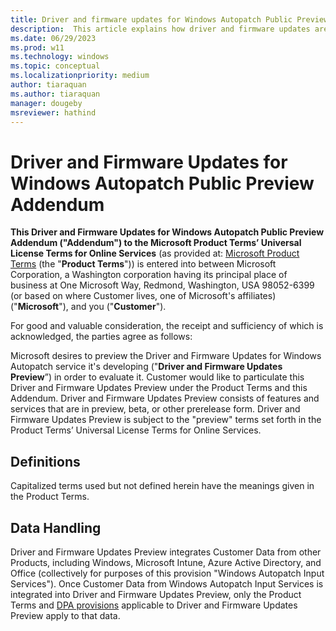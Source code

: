```yaml
---
title: Driver and firmware updates for Windows Autopatch Public Preview Addendum
description:  This article explains how driver and firmware updates are managed in Autopatch
ms.date: 06/29/2023
ms.prod: w11
ms.technology: windows
ms.topic: conceptual
ms.localizationpriority: medium
author: tiaraquan
ms.author: tiaraquan
manager: dougeby
msreviewer: hathind
---
```


# Driver and Firmware Updates for Windows Autopatch Public Preview Addendum

**This Driver and Firmware Updates for Windows Autopatch Public Preview Addendum ("Addendum") to the Microsoft Product Terms’ Universal License Terms for Online Services** (as provided at: [Microsoft Product Terms](https://www.microsoft.com/licensing/terms/product/ForOnlineServices/all)  (the "**Product Terms**")) is entered into between Microsoft Corporation, a Washington corporation having its principal place of business at One Microsoft Way, Redmond, Washington, USA 98052-6399 (or based on where Customer lives, one of Microsoft's affiliates) ("**Microsoft**"), and you ("**Customer**").

For good and valuable consideration, the receipt and sufficiency of which is acknowledged, the parties agree as follows:

Microsoft desires to preview the Driver and Firmware Updates for Windows Autopatch service it's developing ("**Driver and Firmware Updates Preview**”) in order to evaluate it. Customer would like to particulate this Driver and Firmware Updates Preview under the Product Terms and this Addendum. Driver and Firmware Updates Preview consists of features and services that are in preview, beta, or other prerelease form. Driver and Firmware Updates Preview is subject to the "preview" terms set forth in the Product Terms’ Universal License Terms for Online Services.

## Definitions

Capitalized terms used but not defined herein have the meanings given in the Product Terms.

## Data Handling

Driver and Firmware Updates Preview integrates Customer Data from other Products, including Windows, Microsoft Intune, Azure Active Directory, and Office (collectively for purposes of this provision "Windows Autopatch Input Services"). Once Customer Data from Windows Autopatch Input Services is integrated into Driver and Firmware Updates Preview, only the Product Terms and [DPA provisions](https://www.microsoft.com/licensing/terms/product/Glossary/all) applicable to Driver and Firmware Updates Preview apply to that data.
